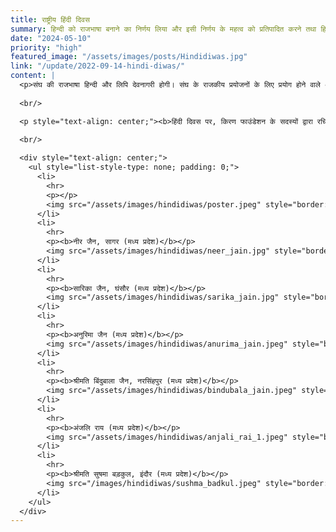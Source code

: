 ```yaml
---
title: राष्ट्रीय हिंदी दिवस
summary: हिन्दी को राजभाषा बनाने का निर्णय लिया और इसी निर्णय के महत्व को प्रतिपादित करने तथा हिन्दी को प्रत्येक क्षेत्र में प्रसारित करने के लिये वर्ष 1953 से पूरे भारत में 14 सितम्बर को प्रतिवर्ष हिन्दी-दिवस के रूप में मनाया जाता है।
date: "2024-05-10"
priority: "high"
featured_image: "/assets/images/posts/Hindidiwas.jpg"
link: "/update/2022-09-14-hindi-diwas/"
content: |
  <p>संघ की राजभाषा हिन्दी और लिपि देवनागरी होगी। संघ के राजकीय प्रयोजनों के लिए प्रयोग होने वाले अंकों का रूप अन्तरराष्ट्रीय रूप होगा। यह निर्णय 14 सितम्बर को लिया गया, इसी दिन हिन्दी के मूर्धन्य साहित्यकार व्यौहार राजेन्द्र सिंह का 50वाँ जन्मदिन था, इस कारण हिन्दी दिवस के लिए इस दिन को श्रेष्ठ माना गया था।</p>   
  
  <br/>

  <p style="text-align: center;"><b>हिंदी दिवस पर, किरण फाउंडेशन के सदस्यों द्वारा रचित रंगीन पंक्तियों का समर्पण, एक साहित्यिक कला की उच्चता को प्रकट करता है।</b></p> 

  <br/>
 
  <div style="text-align: center;">
    <ul style="list-style-type: none; padding: 0;">
      <li>
        <hr>
        <p></p>
        <img src="/assets/images/hindidiwas/poster.jpeg" style="border: 1px solid #888; width:600px; margin-bottom: 20px;"/>
      </li>
      <li>
        <hr>
        <p><b>नीर जैन, सागर (मध्य प्रदेश)</b></p>
        <img src="/assets/images/hindidiwas/neer_jain.jpg" style="border: 1px solid #888; width:600px; margin-bottom: 20px;"/>
      </li>
      <li>
        <hr>
        <p><b>सारिका जैन, घंसौर (मध्य प्रदेश)</b></p>
        <img src="/assets/images/hindidiwas/sarika_jain.jpg" style="border: 1px solid #888; width:600px; margin-bottom: 20px;"/>
      </li>
      <li>
        <hr>
        <p><b>अनुरिमा जैन (मध्य प्रदेश)</b></p>
        <img src="/assets/images/hindidiwas/anurima_jain.jpeg" style="border: 1px solid #888; width:600px; margin-bottom: 20px;"/>
      </li>
      <li>
        <hr>
        <p><b>श्रीमति बिंदुबाला जैन, नरसिंहपुर (मध्य प्रदेश)</b></p>
        <img src="/assets/images/hindidiwas/bindubala_jain.jpeg" style="border: 1px solid #888; width:600px; margin-bottom: 20px;"/>
      </li>
      <li>
        <hr>
        <p><b>अंजलि राय (मध्य प्रदेश)</b></p>
        <img src="/assets/images/hindidiwas/anjali_rai_1.jpeg" style="border: 1px solid #888; width:600px; margin-bottom: 20px;"/>
      </li>
      <li>
        <hr>
        <p><b>श्रीमति सुषमा बड़कुल, इंदौर (मध्य प्रदेश)</b></p>
        <img src="/images/hindidiwas/sushma_badkul.jpeg" style="border: 1px solid #888; width:600px; margin-bottom: 20px;"/>
      </li>
    </ul>
  </div>
---
```

